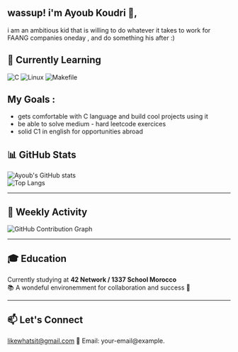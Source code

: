 ## wassup! i'm Ayoub Koudri 👋, 
i am an ambitious kid that is willing to do whatever it takes to work for FAANG companies oneday , and do something his after :)

## 🚀 Currently Learning
![C](https://img.shields.io/badge/C-00599C?style=for-the-badge&logo=c&logoColor=white)
![Linux](https://img.shields.io/badge/Linux-FCC624?style=for-the-badge&logo=linux&logoColor=black)
![Makefile](https://img.shields.io/badge/Makefile-427819?style=for-the-badge&logo=gnu&logoColor=white)


## My Goals :
- gets comfortable with C language and build cool projects using it
- be able to solve medium - hard leetcode exercices
- solid C1 in english for opportunities abroad
  
## 📊 GitHub Stats  

![Ayoub's GitHub stats](https://github-readme-stats.vercel.app/api?username=BlackIsCoding&show_icons=true&theme=radical)  
![Top Langs](https://github-readme-stats.vercel.app/api/top-langs/?username=BlackIsCoding&layout=compact&theme=radical)  

---

## 📆 Weekly Activity  

![GitHub Contribution Graph](https://github-readme-activity-graph.vercel.app/graph?username=BlackIsCoding&theme=react-dark)  

---

## 🎓 Education  

Currently studying at **42 Network / 1337 School Morocco**  
📚 A wondeful environemment for collaboration and success 🚀  

---

## 📫 Let's Connect  
likewhatsit@gmail.com
📧 Email: your-email@example.

